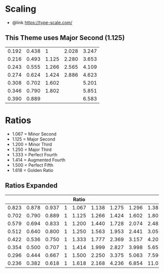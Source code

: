 # Scaling 

* @link https://type-scale.com/

## This Theme uses Major Second (1.125)

|       |       |       |       |       |
|-------|-------|-------|-------|-------|
| 0.192 | 0.438 | 1     | 2.028 | 3.247 |
| 0.216 | 0.493 | 1.125 | 2.280 | 3.653 |
| 0.243 | 0.555 | 1.266 | 2.565 | 4.109 |
| 0.274 | 0.624 | 1.424 | 2.886 | 4.623 |
| 0.308 | 0.702 | 1.602 |       | 5.201 |
| 0.346 | 0.790 | 1.802 |       | 5.851 |
| 0.390 | 0.889 |       |       | 6.583 |


# Ratios 

* 1.067 = Minor Second
* 1.125 = Major Second
* 1.200 = Minor Third
* 1.250 = Major Third
* 1.333 = Perfect Fourth 
* 1.414 = Augmented Fourth
* 1.500 = Perfect Fifth
* 1.618 = Golden Ratio

## Ratios Expanded

|       |       |       |   | Ratio |       |       |       |        |
|-------|-------|-------|---|-------|-------|-------|-------|--------|
| 0.823 | 0.878 | 0.937 | 1 | 1.067 | 1.138 | 1.275 | 1.296 | 1.383  | 
| 0.702 | 0.790 | 0.889 | 1 | 1.125 | 1.266 | 1.424 | 1.602 | 1.802  |
| 0.579 | 0.694 | 0.833 | 1 | 1.200 | 1.440 | 1.728 | 2.074 | 2.488  |
| 0.512 | 0.640 | 0.800 | 1 | 1.250 | 1.563 | 1.953 | 2.441 | 3.050  |
| 0.422 | 0.536 | 0.750 | 1 | 1.333 | 1.777 | 2.369 | 3.157 | 4.209  |
| 0.354 | 0.500 | 0.707 | 1 | 1.414 | 1.999 | 2.827 | 3.998 | 5.653  |
| 0.296 | 0.444 | 0.667 | 1 | 1.500 | 2.250 | 3.375 | 5.063 | 7.590  |
| 0.236 | 0.382 | 0.618 | 1 | 1.618 | 2.168 | 4.236 | 6.854 | 11.089 |

